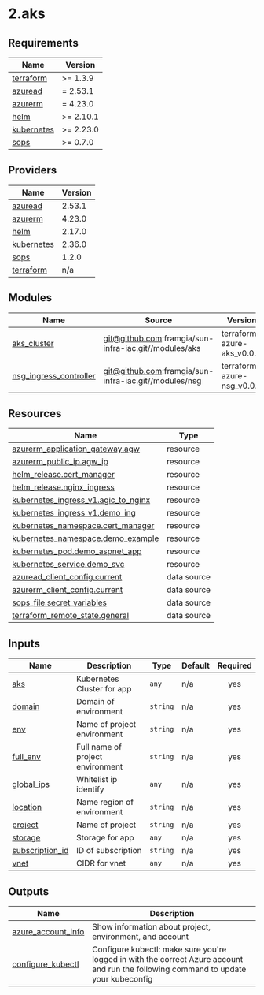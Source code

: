 # 2.aks

<!-- BEGINNING OF PRE-COMMIT-TERRAFORM DOCS HOOK -->
## Requirements

| Name | Version |
|------|---------|
| <a name="requirement_terraform"></a> [terraform](#requirement\_terraform) | >= 1.3.9 |
| <a name="requirement_azuread"></a> [azuread](#requirement\_azuread) | = 2.53.1 |
| <a name="requirement_azurerm"></a> [azurerm](#requirement\_azurerm) | = 4.23.0 |
| <a name="requirement_helm"></a> [helm](#requirement\_helm) | >= 2.10.1 |
| <a name="requirement_kubernetes"></a> [kubernetes](#requirement\_kubernetes) | >= 2.23.0 |
| <a name="requirement_sops"></a> [sops](#requirement\_sops) | >= 0.7.0 |

## Providers

| Name | Version |
|------|---------|
| <a name="provider_azuread"></a> [azuread](#provider\_azuread) | 2.53.1 |
| <a name="provider_azurerm"></a> [azurerm](#provider\_azurerm) | 4.23.0 |
| <a name="provider_helm"></a> [helm](#provider\_helm) | 2.17.0 |
| <a name="provider_kubernetes"></a> [kubernetes](#provider\_kubernetes) | 2.36.0 |
| <a name="provider_sops"></a> [sops](#provider\_sops) | 1.2.0 |
| <a name="provider_terraform"></a> [terraform](#provider\_terraform) | n/a |

## Modules

| Name | Source | Version |
|------|--------|---------|
| <a name="module_aks_cluster"></a> [aks\_cluster](#module\_aks\_cluster) | git@github.com:framgia/sun-infra-iac.git//modules/aks | terraform-azure-aks_v0.0.1 |
| <a name="module_nsg_ingress_controller"></a> [nsg\_ingress\_controller](#module\_nsg\_ingress\_controller) | git@github.com:framgia/sun-infra-iac.git//modules/nsg | terraform-azure-nsg_v0.0.1 |

## Resources

| Name | Type |
|------|------|
| [azurerm_application_gateway.agw](https://registry.terraform.io/providers/hashicorp/azurerm/4.23.0/docs/resources/application_gateway) | resource |
| [azurerm_public_ip.agw_ip](https://registry.terraform.io/providers/hashicorp/azurerm/4.23.0/docs/resources/public_ip) | resource |
| [helm_release.cert_manager](https://registry.terraform.io/providers/hashicorp/helm/latest/docs/resources/release) | resource |
| [helm_release.nginx_ingress](https://registry.terraform.io/providers/hashicorp/helm/latest/docs/resources/release) | resource |
| [kubernetes_ingress_v1.agic_to_nginx](https://registry.terraform.io/providers/hashicorp/kubernetes/latest/docs/resources/ingress_v1) | resource |
| [kubernetes_ingress_v1.demo_ing](https://registry.terraform.io/providers/hashicorp/kubernetes/latest/docs/resources/ingress_v1) | resource |
| [kubernetes_namespace.cert_manager](https://registry.terraform.io/providers/hashicorp/kubernetes/latest/docs/resources/namespace) | resource |
| [kubernetes_namespace.demo_example](https://registry.terraform.io/providers/hashicorp/kubernetes/latest/docs/resources/namespace) | resource |
| [kubernetes_pod.demo_aspnet_app](https://registry.terraform.io/providers/hashicorp/kubernetes/latest/docs/resources/pod) | resource |
| [kubernetes_service.demo_svc](https://registry.terraform.io/providers/hashicorp/kubernetes/latest/docs/resources/service) | resource |
| [azuread_client_config.current](https://registry.terraform.io/providers/hashicorp/azuread/2.53.1/docs/data-sources/client_config) | data source |
| [azurerm_client_config.current](https://registry.terraform.io/providers/hashicorp/azurerm/4.23.0/docs/data-sources/client_config) | data source |
| [sops_file.secret_variables](https://registry.terraform.io/providers/carlpett/sops/latest/docs/data-sources/file) | data source |
| [terraform_remote_state.general](https://registry.terraform.io/providers/hashicorp/terraform/latest/docs/data-sources/remote_state) | data source |

## Inputs

| Name | Description | Type | Default | Required |
|------|-------------|------|---------|:--------:|
| <a name="input_aks"></a> [aks](#input\_aks) | Kubernetes Cluster for app | `any` | n/a | yes |
| <a name="input_domain"></a> [domain](#input\_domain) | Domain of environment | `string` | n/a | yes |
| <a name="input_env"></a> [env](#input\_env) | Name of project environment | `string` | n/a | yes |
| <a name="input_full_env"></a> [full\_env](#input\_full\_env) | Full name of project environment | `string` | n/a | yes |
| <a name="input_global_ips"></a> [global\_ips](#input\_global\_ips) | Whitelist ip identify | `any` | n/a | yes |
| <a name="input_location"></a> [location](#input\_location) | Name region of environment | `string` | n/a | yes |
| <a name="input_project"></a> [project](#input\_project) | Name of project | `string` | n/a | yes |
| <a name="input_storage"></a> [storage](#input\_storage) | Storage for app | `any` | n/a | yes |
| <a name="input_subscription_id"></a> [subscription\_id](#input\_subscription\_id) | ID of subscription | `string` | n/a | yes |
| <a name="input_vnet"></a> [vnet](#input\_vnet) | CIDR for vnet | `any` | n/a | yes |

## Outputs

| Name | Description |
|------|-------------|
| <a name="output_azure_account_info"></a> [azure\_account\_info](#output\_azure\_account\_info) | Show information about project, environment, and account |
| <a name="output_configure_kubectl"></a> [configure\_kubectl](#output\_configure\_kubectl) | Configure kubectl: make sure you're logged in with the correct Azure account and run the following command to update your kubeconfig |
<!-- END OF PRE-COMMIT-TERRAFORM DOCS HOOK -->

